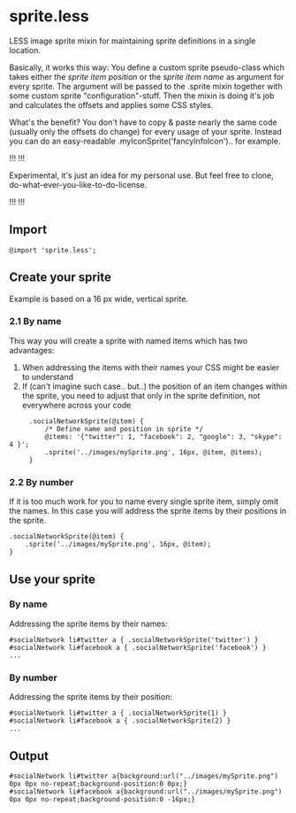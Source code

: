 sprite.less
===========

LESS image sprite mixin for maintaining sprite definitions in a single location.


Basically, it works this way: You define a custom sprite pseudo-class which takes either the _sprite item position_ or the _sprite item name_ as argument for every sprite. The argument will be passed to the .sprite mixin together with some custom sprite "configuration"-stuff. Then the mixin is doing it's job and calculates the offsets and applies some CSS styles.

What's the benefit? You don't have to copy & paste nearly the same code (usually only the offsets do change) for every usage of your sprite. Instead you can do an easy-readable .myIconSprite('fancyInfoIcon').. for example.

!!! !!!

Experimental, it's just an idea for my personal use. But feel free to clone, do-what-ever-you-like-to-do-license.

!!! !!!

Import
------

	@import 'sprite.less';

Create your sprite
------------------

Example is based on a 16 px wide, vertical sprite.

### 2.1 By name

This way you will create a sprite with named items which has two advantages:
  1. When addressing the items with their names your CSS might be easier to understand
  2. If (can't imagine such case.. but..) the position of an item changes within the sprite, you need to adjust that only in the sprite definition, not everywhere across your code
```
     .socialNetworkSprite(@item) {
         /* Define name and position in sprite */
         @items: '{"twitter": 1, "facebook": 2, "google": 3, "skype": 4 }';
         .sprite('../images/mySprite.png', 16px, @item, @items);
     }
```
### 2.2 By number

If it is too much work for you to name every single sprite item, simply omit the names. In this case you will address the sprite items by their positions in the sprite.

    .socialNetworkSprite(@item) {
        .sprite('../images/mySprite.png', 16px, @item);
    }

Use your sprite
---------------

### By name

Addressing the sprite items by their names:

    #socialNetwork li#twitter a { .socialNetworkSprite('twitter') }
    #socialNetwork li#facebook a { .socialNetworkSprite('facebook') }
    ...

### By number

Addressing the sprite items by their position:

    #socialNetwork li#twitter a { .socialNetworkSprite(1) }
    #socialNetwork li#facebook a { .socialNetworkSprite(2) }
    ...

Output
------

    #socialNetwork li#twitter a{background:url("../images/mySprite.png") 0px 0px no-repeat;background-position:0 0px;}
    #socialNetwork li#facebook a{background:url("../images/mySprite.png") 0px 0px no-repeat;background-position:0 -16px;}
